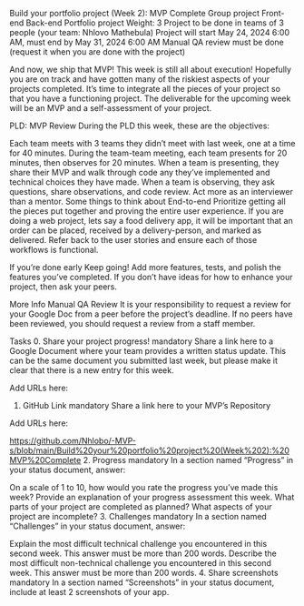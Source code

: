 Build your portfolio project (Week 2): MVP Complete
Group project
Front-end
Back-end
Portfolio project
 Weight: 3
 Project to be done in teams of 3 people (your team: Nhlovo Mathebula)
 Project will start May 24, 2024 6:00 AM, must end by May 31, 2024 6:00 AM
 Manual QA review must be done (request it when you are done with the project)


And now, we ship that MVP!
This week is still all about execution! Hopefully you are on track and have gotten many of the riskiest aspects of your projects completed. It’s time to integrate all the pieces of your project so that you have a functioning project. The deliverable for the upcoming week will be an MVP and a self-assessment of your project.

PLD: MVP Review
During the PLD this week, these are the objectives:

Each team meets with 3 teams they didn’t meet with last week, one at a time for 40 minutes.
During the team-team meeting, each team presents for 20 minutes, then observes for 20 minutes.
When a team is presenting, they share their MVP and walk through code any they’ve implemented and technical choices they have made.
When a team is observing, they ask questions, share observations, and code review. Act more as an interviewer than a mentor.
Some things to think about
End-to-end
Prioritize getting all the pieces put together and proving the entire user experience. If you are doing a web project, lets say a food delivery app, it will be important that an order can be placed, received by a delivery-person, and marked as delivered. Refer back to the user stories and ensure each of those workflows is functional.

If you’re done early
Keep going! Add more features, tests, and polish the features you’ve completed. If you don’t have ideas for how to enhance your project, then ask your peers.

More Info
Manual QA Review
It is your responsibility to request a review for your Google Doc from a peer before the project’s deadline. If no peers have been reviewed, you should request a review from a staff member.

Tasks
0. Share your project progress!
mandatory
Share a link here to a Google Document where your team provides a written status update. This can be the same document you submitted last week, but please make it clear that there is a new entry for this week.

Add URLs here:
1. GitHub Link
mandatory
Share a link here to your MVP’s Repository

Add URLs here:
 
https://github.com/Nhlobo/-MVP-s/blob/main/Build%20your%20portfolio%20project%20(Week%202):%20MVP%20Complete
2. Progress
mandatory
In a section named “Progress” in your status document, answer:

On a scale of 1 to 10, how would you rate the progress you’ve made this week?
Provide an explanation of your progress assessment this week.
What parts of your project are completed as planned?
What aspects of your project are incomplete?
3. Challenges
mandatory
In a section named “Challenges” in your status document, answer:

Explain the most difficult technical challenge you encountered in this second week. This answer must be more than 200 words.
Describe the most difficult non-technical challenge you encountered in this second week. This answer must be more than 200 words.
4. Share screenshots
mandatory
In a section named “Screenshots” in your status document, include at least 2 screenshots of your app.

